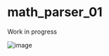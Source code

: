 # math_parser_01
Work in progress

![image](https://user-images.githubusercontent.com/83856031/196799503-5abed602-4cd0-40f4-af35-c9c0794d602f.png)



